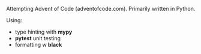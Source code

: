 Attempting Advent of Code (adventofcode.com). 
Primarily written in Python.

Using:
- type hinting with **mypy**
- **pytest** unit testing
- formatting w **black**